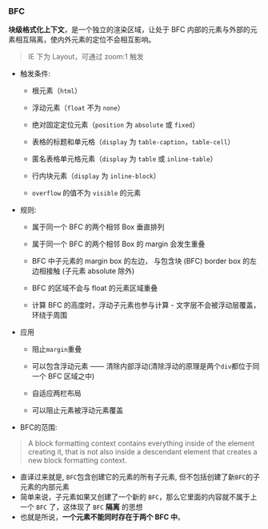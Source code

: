 ### BFC

**块级格式化上下文**，是一个独立的渲染区域，让处于 BFC 内部的元素与外部的元素相互隔离，使内外元素的定位不会相互影响。



> IE 下为 Layout，可通过 zoom:1 触发

- 触发条件:

   - 根元素（`html`）

   - 浮动元素（`float` 不为 `none`）

   - 绝对固定定位元素（`position` 为 `absolute` 或 `fixed`）

   - 表格的标题和单元格（`display` 为 `table-caption`，`table-cell`）

   - 匿名表格单元格元素（`display` 为 `table` 或 `inline-table`）

   - 行内块元素（`display` 为 `inline-block`）

   - `overflow` 的值不为 `visible` 的元素

     
- 规则:

  - 属于同一个 BFC 的两个相邻 Box 垂直排列

  - 属于同一个 BFC 的两个相邻 Box 的 margin 会发生重叠

  - BFC 中子元素的 margin box 的左边， 与包含块 (BFC) border box 的左边相接触 (子元素 absolute 除外)

  - BFC 的区域不会与 float 的元素区域重叠

  - 计算 BFC 的高度时，浮动子元素也参与计算 - 文字层不会被浮动层覆盖，环绕于周围

    

- 应用
  
  - 阻止`margin`重叠
  
  - 可以包含浮动元素 —— 清除内部浮动(清除浮动的原理是两个`div`都位于同一个 BFC 区域之中)
  
  - 自适应两栏布局
  
  - 可以阻止元素被浮动元素覆盖
  
    
  
- BFC的范围:

> A block formatting context contains everything inside of the element creating it, that is not also inside a descendant element that creates a new block formatting context.

- 直译过来就是, `BFC`包含创建它的元素的所有子元素, 但不包括创建了新`BFC`的子元素的内部元素
 - 简单来说，子元素如果又创建了一个新的 `BFC`，那么它里面的内容就不属于上一个 `BFC` 了，这体现了 `BFC` **隔离** 的思想
- 也就是所说，**一个元素不能同时存在于两个 BFC 中**。